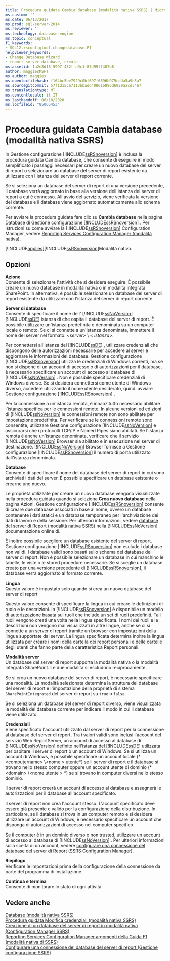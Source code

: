 ```yaml
---
title: Procedura guidata Cambia database (modalità nativa SSRS) | Microsoft Docs
ms.custom: ''
ms.date: 06/13/2017
ms.prod: sql-server-2014
ms.reviewer: ''
ms.technology: database-engine
ms.topic: conceptual
f1_keywords:
- SQL12.rsconfigtool.changedatabase.F1
helpviewer_keywords:
- Change Database Wizard
- report server database, create
ms.assetid: 1a2e8d18-5997-482f-a9c1-87d99f7407b8
author: maggiesMSFT
ms.author: maggies
ms.openlocfilehash: f164bc5be7929c0bf697f6896b975cdda5a9d5a7
ms.sourcegitcommit: 57f1d15c67113bbadd40861b886d6929aacd3467
ms.translationtype: MT
ms.contentlocale: it-IT
ms.lasthandoff: 06/18/2020
ms.locfileid: "85065453"
---
```

# <a name="change-database-wizard-ssrs-native-mode"></a>Procedura guidata Cambia database (modalità nativa SSRS)
  In Gestione configurazione [!INCLUDE[ssRSnoversion](../../includes/ssrsnoversion-md.md)] è inclusa la procedura guidata Cambia database, che consente di eseguire in modo semplificato i passaggi necessari per creare un nuovo database del server di report o selezionare un database del server di report esistente da utilizzare con l'istanza del server di report corrente.  
  
 Se si seleziona un database del server di report di una versione precedente, il database verrà aggiornato in base alla versione dell'istanza del server di report a cui è connesso. All'avvio del servizio, viene verificata la versione del database e il database viene aggiornato automaticamente allo schema corrente.  
  
 Per avviare la procedura guidata fare clic su **Cambia database** nella pagina Database di Gestione configurazione [!INCLUDE[ssRSnoversion](../../includes/ssrsnoversion-md.md)] . Per istruzioni su come avviare la [!INCLUDE[ssRSnoversion](../../includes/ssrsnoversion-md.md)] Configuration Manager, vedere [Reporting Services Configuration Manager &#40;modalità nativa&#41;](../../../2014/sql-server/install/reporting-services-configuration-manager-native-mode.md).  
  
 [!INCLUDE[applies](../../includes/applies-md.md)][!INCLUDE[ssRSnoversion](../../includes/ssrsnoversion-md.md)]Modalità nativa.  
  
## <a name="options"></a>Opzioni  
 **Azione**  
 Consente di selezionare l'attività che si desidera eseguire. È possibile creare un nuovo database in modalità nativa o in modalità integrata SharePoint. In alternativa, è possibile selezionare un database del server di report esistente da utilizzare con l'istanza del server di report corrente.  
  
 **Server di database**  
 Consente di specificare il nome dell' [!INCLUDE[ssNoVersion](../../includes/ssnoversion-md.md)] [!INCLUDE[ssDE](../../includes/ssde-md.md)] istanza di che ospita il database del server di report. È possibile utilizzare un'istanza predefinita o denominata su un computer locale o remoto. Se ci si connette a un'istanza denominata, immettere il nome del server nel formato: \<*server*> \\ < *istanza*>.  
  
 Per connettersi all'istanza del [!INCLUDE[ssDE](../../includes/ssde-md.md)] , utilizzare credenziali che dispongono delle autorizzazioni necessarie per accedere al server e aggiornare le informazioni del database. Gestione configurazione [!INCLUDE[ssRSnoversion](../../includes/ssrsnoversion-md.md)] utilizza le credenziali di Windows correnti, ma se non si dispone di un account di accesso o di autorizzazioni per il database, è necessario specificare un account di accesso al database di [!INCLUDE[ssNoVersion](../../includes/ssnoversion-md.md)] . Non è possibile specificare credenziali di Windows diverse. Se si desidera connettersi come utente di Windows diverso, accedere utilizzando il nome utente desiderato, quindi avviare Gestione configurazione [!INCLUDE[ssRSnoversion](../../includes/ssrsnoversion-md.md)] .  
  
 Per la connessione a un'istanza remota, è innanzitutto necessario abilitare l'istanza specifica per le connessioni remote. In alcune versioni ed edizioni di [!INCLUDE[ssNoVersion](../../includes/ssnoversion-md.md)] le connessioni remote non sono abilitate per impostazione predefinita. Per verificare se le connessioni remote sono consentite, utilizzare Gestione configurazione [!INCLUDE[ssNoVersion](../../includes/ssnoversion-md.md)] e assicurarsi che i protocolli TCP/IP e Named Pipes siano abilitati. Se l'istanza remota è anche un'istanza denominata, verificare che il servizio [!INCLUDE[ssNoVersion](../../includes/ssnoversion-md.md)] Browser sia abilitato e in esecuzione nel server di destinazione. [!INCLUDE[ssNoVersion](../../includes/ssnoversion-md.md)] Browser fornisce a Gestione configurazione [!INCLUDE[ssRSnoversion](../../includes/ssrsnoversion-md.md)] il numero di porta utilizzato dall'istanza denominata.  
  
 **Database**  
 Consente di specificare il nome del database del server di report in cui sono archiviati i dati del server. È possibile specificare un database esistente o crearne uno nuovo.  
  
 Le proprietà utilizzate per creare un nuovo database vengono visualizzate nella procedura guidata quando si seleziona **Crea nuovo database** nella pagina Azioni. Gestione configurazione [!INCLUDE[ssRSnoversion](../../includes/ssrsnoversion-md.md)] consente di creare due database associati in base al nome, ovvero un database contenente i dati statici e un database temporaneo per l'archiviazione dei dati di lavoro e della sessione. Per ulteriori informazioni, vedere [database del server di Report &#40;modalità nativa SSRS&#41;](../../reporting-services/report-server/report-server-database-ssrs-native-mode.md) nella [!INCLUDE[ssNoVersion](../../includes/ssnoversion-md.md)] documentazione online di.  
  
 È inoltre possibile scegliere un database esistente del server di report. Gestione configurazione [!INCLUDE[ssRSnoversion](../../includes/ssrsnoversion-md.md)] non esclude i database non validi. I database validi sono basati sullo schema del database del server di report. Non è possibile selezionare un database in cui manchino le tabelle, le viste o le stored procedure necessarie. Se si sceglie un database creato per una versione precedente di [!INCLUDE[ssRSnoversion](../../includes/ssrsnoversion-md.md)], il database verrà aggiornato al formato corrente.  
  
 **Lingua**  
 Questo valore è impostato solo quando si crea un nuovo database del server di report  
  
 Questo valore consente di specificare la lingua in cui creare le definizioni di ruolo e le descrizioni. In [!INCLUDE[ssRSnoversion](../../includes/ssrsnoversion-md.md)] è disponibile un modello di autorizzazione basata sui ruoli che include un set di ruoli predefiniti. Tali ruoli vengono creati una volta nella lingua specificata. I nomi dei ruoli e le descrizioni non vengono mai visualizzati in altre lingue, anche se ci si connette a un server di report tramite un browser con impostazioni della lingua supportate dal server. La lingua specificata determina inoltre la lingua utilizzata per creare i nomi della cartella dei report personali e delle cartelle degli utenti che fanno parte della caratteristica Report personali.  
  
 **Modalità server**  
 Un database del server di report supporta la modalità nativa o la modalità integrata SharePoint. Le due modalità si escludono reciprocamente.  
  
 Se si crea un nuovo database del server di report, è necessario specificare una modalità. La modalità selezionata determina la struttura del database del server di report e l'impostazione della proprietà di sistema `SharePointIntegrated` del server di report su `true` o `false`.  
  
 Se si seleziona un database del server di report diverso, viene visualizzata la modalità del database corrente per indicare il modo in cui il database viene utilizzato.  
  
 **Credenziali**  
 Viene specificato l'account utilizzato dal server di report per la connessione al database del server di report. Tra i valori validi sono inclusi l'account del servizio Web ReportServer, un account di accesso al database di [!INCLUDE[ssNoVersion](../../includes/ssnoversion-md.md)] definito nell'istanza del [!INCLUDE[ssDE](../../includes/ssde-md.md)] utilizzata per ospitare il server di report o un account di Windows. Se si utilizza un account di Windows, è possibile specificare un account locale (* \<computername> \\<nome \> utente*) se il server di report e il database si trovano nello stesso computer oppure un account utente di dominio (* \<domain> \\<nome utente \> *) se si trovano in computer diversi nello stesso dominio.  
  
 Il server di report creerà un account di accesso al database e assegnerà le autorizzazioni per il database all'account specificato.  
  
 Il server di report non crea l'account stesso. L'account specificato deve essere già presente e valido per la configurazione della distribuzione. In particolare, se il database si trova in un computer remoto e si desidera utilizzare un account di Windows, è necessario specificare un account che disponga di autorizzazioni di accesso nel computer specifico.  
  
 Se il computer è in un dominio diverso o non trusted, utilizzare un account di accesso al database di [!INCLUDE[ssNoVersion](../../includes/ssnoversion-md.md)] . Per ulteriori informazioni sulla scelta di un account, vedere [configurare una connessione del database del server di Report &#40;SSRS Configuration Manager&#41;](../../../2014/sql-server/install/configure-a-report-server-database-connection-ssrs-configuration-manager.md).  
  
 **Riepilogo**  
 Verificare le impostazioni prima della configurazione della connessione da parte del programma di installazione.  
  
 **Continua e termina**  
 Consente di monitorare lo stato di ogni attività.  
  
## <a name="see-also"></a>Vedere anche  
 [Database &#40;modalità nativa SSRS&#41;](../../../2014/sql-server/install/database-ssrs-native-mode.md)   
 [Procedura guidata Modifica credenziali &#40;modalità nativa SSRS&#41;](../../../2014/sql-server/install/change-credentials-wizard-ssrs-native-mode.md)   
 [Creazione di un database del server di report in modalità nativa &#40;Configuration Manager SSRS&#41;](../../reporting-services/install-windows/ssrs-report-server-create-a-native-mode-report-server-database.md)   
 [Reporting Services Configuration Manager argomenti della Guida F1 &#40;modalità nativa di SSRS&#41;](../../../2014/sql-server/install/reporting-services-configuration-manager-f1-help-topics-ssrs-native-mode.md)   
 [Configurare una connessione del database del server di report &#40;Gestione configurazione SSRS&#41;](../../../2014/sql-server/install/configure-a-report-server-database-connection-ssrs-configuration-manager.md)  
  
  
